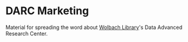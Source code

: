 # DARC Marketing
Material for spreading the word about [Wolbach Library](http://library.cfa.harvard.edu/)'s Data Advanced Research Center.
